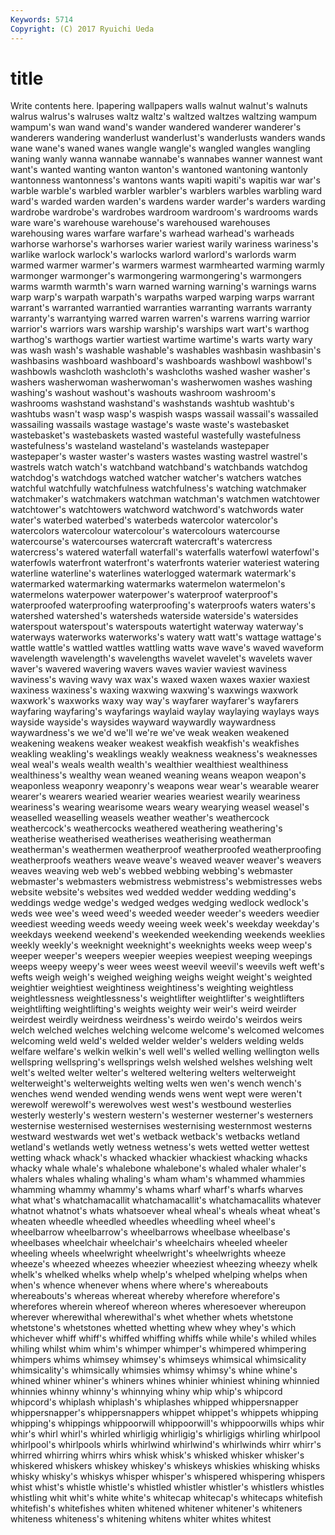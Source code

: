 ```yaml
---
Keywords: 5714 
Copyright: (C) 2017 Ryuichi Ueda
---
```


# title

Write contents here.
lpapering wallpapers walls walnut walnut's walnuts walrus walrus's walruses
waltz waltz's waltzed waltzes waltzing wampum wampum's wan wand wand's
wander wandered wanderer wanderer's wanderers wandering wanderlust wanderlust's wanderlusts wanders
wands wane wane's waned wanes wangle wangle's wangled wangles wangling
waning wanly wanna wannabe wannabe's wannabes wanner wannest want want's
wanted wanting wanton wanton's wantoned wantoning wantonly wantonness wantonness's wantons
wants wapiti wapiti's wapitis war war's warble warble's warbled warbler
warbler's warblers warbles warbling ward ward's warded warden warden's wardens
warder warder's warders warding wardrobe wardrobe's wardrobes wardroom wardroom's wardrooms
wards ware ware's warehouse warehouse's warehoused warehouses warehousing wares warfare
warfare's warhead warhead's warheads warhorse warhorse's warhorses warier wariest warily
wariness wariness's warlike warlock warlock's warlocks warlord warlord's warlords warm
warmed warmer warmer's warmers warmest warmhearted warming warmly warmonger warmonger's
warmongering warmongering's warmongers warms warmth warmth's warn warned warning warning's
warnings warns warp warp's warpath warpath's warpaths warped warping warps
warrant warrant's warranted warrantied warranties warranting warrants warranty warranty's warrantying
warred warren warren's warrens warring warrior warrior's warriors wars warship
warship's warships wart wart's warthog warthog's warthogs wartier wartiest wartime
wartime's warts warty wary was wash wash's washable washable's washables
washbasin washbasin's washbasins washboard washboard's washboards washbowl washbowl's washbowls washcloth
washcloth's washcloths washed washer washer's washers washerwoman washerwoman's washerwomen washes
washing washing's washout washout's washouts washroom washroom's washrooms washstand washstand's
washstands washtub washtub's washtubs wasn't wasp wasp's waspish wasps wassail
wassail's wassailed wassailing wassails wastage wastage's waste waste's wastebasket wastebasket's
wastebaskets wasted wasteful wastefully wastefulness wastefulness's wasteland wasteland's wastelands wastepaper
wastepaper's waster waster's wasters wastes wasting wastrel wastrel's wastrels watch
watch's watchband watchband's watchbands watchdog watchdog's watchdogs watched watcher watcher's
watchers watches watchful watchfully watchfulness watchfulness's watching watchmaker watchmaker's watchmakers
watchman watchman's watchmen watchtower watchtower's watchtowers watchword watchword's watchwords water
water's waterbed waterbed's waterbeds watercolor watercolor's watercolors watercolour watercolour's watercolours
watercourse watercourse's watercourses watercraft watercraft's watercress watercress's watered waterfall waterfall's
waterfalls waterfowl waterfowl's waterfowls waterfront waterfront's waterfronts waterier wateriest watering
waterline waterline's waterlines waterlogged watermark watermark's watermarked watermarking watermarks watermelon
watermelon's watermelons waterpower waterpower's waterproof waterproof's waterproofed waterproofing waterproofing's waterproofs
waters waters's watershed watershed's watersheds waterside waterside's watersides waterspout waterspout's
waterspouts watertight waterway waterway's waterways waterworks waterworks's watery watt watt's
wattage wattage's wattle wattle's wattled wattles wattling watts wave wave's
waved waveform wavelength wavelength's wavelengths wavelet wavelet's wavelets waver waver's
wavered wavering wavers waves wavier waviest waviness waviness's waving wavy
wax wax's waxed waxen waxes waxier waxiest waxiness waxiness's waxing
waxwing waxwing's waxwings waxwork waxwork's waxworks waxy way way's wayfarer
wayfarer's wayfarers wayfaring wayfaring's wayfarings waylaid waylay waylaying waylays ways
wayside wayside's waysides wayward waywardly waywardness waywardness's we we'd we'll
we're we've weak weaken weakened weakening weakens weaker weakest weakfish
weakfish's weakfishes weakling weakling's weaklings weakly weakness weakness's weaknesses weal
weal's weals wealth wealth's wealthier wealthiest wealthiness wealthiness's wealthy wean
weaned weaning weans weapon weapon's weaponless weaponry weaponry's weapons wear
wear's wearable wearer wearer's wearers wearied wearier wearies weariest wearily
weariness weariness's wearing wearisome wears weary wearying weasel weasel's weaselled
weaselling weasels weather weather's weathercock weathercock's weathercocks weathered weathering weathering's
weatherise weatherised weatherises weatherising weatherman weatherman's weathermen weatherproof weatherproofed weatherproofing
weatherproofs weathers weave weave's weaved weaver weaver's weavers weaves weaving
web web's webbed webbing webbing's webmaster webmaster's webmasters webmistress webmistress's
webmistresses webs website website's websites wed wedded wedder wedding wedding's
weddings wedge wedge's wedged wedges wedging wedlock wedlock's weds wee
wee's weed weed's weeded weeder weeder's weeders weedier weediest weeding
weeds weedy weeing week week's weekday weekday's weekdays weekend weekend's
weekended weekending weekends weeklies weekly weekly's weeknight weeknight's weeknights weeks
weep weep's weeper weeper's weepers weepier weepies weepiest weeping weepings
weeps weepy weepy's weer wees weest weevil weevil's weevils weft
weft's wefts weigh weigh's weighed weighing weighs weight weight's weighted
weightier weightiest weightiness weightiness's weighting weightless weightlessness weightlessness's weightlifter weightlifter's
weightlifters weightlifting weightlifting's weights weighty weir weir's weird weirder weirdest
weirdly weirdness weirdness's weirdo weirdo's weirdos weirs welch welched welches
welching welcome welcome's welcomed welcomes welcoming weld weld's welded welder
welder's welders welding welds welfare welfare's welkin welkin's well well's
welled welling wellington wells wellspring wellspring's wellsprings welsh welshed welshes
welshing welt welt's welted welter welter's weltered weltering welters welterweight
welterweight's welterweights welting welts wen wen's wench wench's wenches wend
wended wending wends wens went wept were weren't werewolf werewolf's
werewolves west west's westbound westerlies westerly westerly's western western's westerner
westerner's westerners westernise westernised westernises westernising westernmost westerns westward westwards
wet wet's wetback wetback's wetbacks wetland wetland's wetlands wetly wetness
wetness's wets wetted wetter wettest wetting whack whack's whacked whackier
whackiest whacking whacks whacky whale whale's whalebone whalebone's whaled whaler
whaler's whalers whales whaling whaling's wham wham's whammed whammies whamming
whammy whammy's whams wharf wharf's wharfs wharves what what's whatchamacallit
whatchamacallit's whatchamacallits whatever whatnot whatnot's whats whatsoever wheal wheal's wheals
wheat wheat's wheaten wheedle wheedled wheedles wheedling wheel wheel's wheelbarrow
wheelbarrow's wheelbarrows wheelbase wheelbase's wheelbases wheelchair wheelchair's wheelchairs wheeled wheeler
wheeling wheels wheelwright wheelwright's wheelwrights wheeze wheeze's wheezed wheezes wheezier
wheeziest wheezing wheezy whelk whelk's whelked whelks whelp whelp's whelped
whelping whelps when when's whence whenever whens where where's whereabouts
whereabouts's whereas whereat whereby wherefore wherefore's wherefores wherein whereof whereon
wheres wheresoever whereupon wherever wherewithal wherewithal's whet whether whets whetstone
whetstone's whetstones whetted whetting whew whey whey's which whichever whiff
whiff's whiffed whiffing whiffs while while's whiled whiles whiling whilst
whim whim's whimper whimper's whimpered whimpering whimpers whims whimsey whimsey's
whimseys whimsical whimsicality whimsicality's whimsically whimsies whimsy whimsy's whine whine's
whined whiner whiner's whiners whines whinier whiniest whining whinnied whinnies
whinny whinny's whinnying whiny whip whip's whipcord whipcord's whiplash whiplash's
whiplashes whipped whippersnapper whippersnapper's whippersnappers whippet whippet's whippets whipping whipping's
whippings whippoorwill whippoorwill's whippoorwills whips whir whir's whirl whirl's whirled
whirligig whirligig's whirligigs whirling whirlpool whirlpool's whirlpools whirls whirlwind whirlwind's
whirlwinds whirr whirr's whirred whirring whirrs whirs whisk whisk's whisked
whisker whisker's whiskered whiskers whiskey whiskey's whiskeys whiskies whisking whisks
whisky whisky's whiskys whisper whisper's whispered whispering whispers whist whist's
whistle whistle's whistled whistler whistler's whistlers whistles whistling whit whit's
white white's whitecap whitecap's whitecaps whitefish whitefish's whitefishes whiten whitened
whitener whitener's whiteners whiteness whiteness's whitening whitens whiter whites whitest
